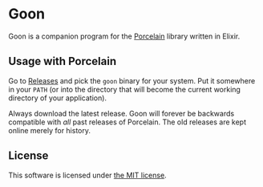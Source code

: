 Goon
====

Goon is a companion program for the [Porcelain][1] library written in Elixir.


## Usage with Porcelain

Go to [Releases][2] and pick the `goon` binary for your system. Put it
somewhere in your `PATH` (or into the directory that will become the current
working directory of your application).

Always download the latest release. Goon will forever be backwards compatible
with _all_ past releases of Porcelain. The old releases are kept online merely
for history.

  [1]: https://github.com/alco/porcelain
  [2]: https://github.com/alco/goon/releases


## License

This software is licensed under [the MIT license](LICENSE).
